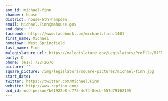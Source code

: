 ```yaml
---
aom_id: michael-finn
chamber: house
district: house-6th-hampden
email: Michael.Finn@mahouse.gov
end_date: ''
facebook: https://www.facebook.com/michael.finn.1401
first_name: Michael
hometown: West Springfield
last_name: Finn
malegislature_url: https://malegislature.gov/Legislators/Profile/MJF1
party: D
phone: (617) 722-2676
picture: ''
square_picture: /img/legislators/square-pictures/michael-finn.jpg
start_date: ''
twitter: https://twitter.com/MichaelJFinn
website: http://www.repfinn.com/
ocd_id: ocd-person/b61922e8-c775-4c74-8ecb-557d79162195
---
```

